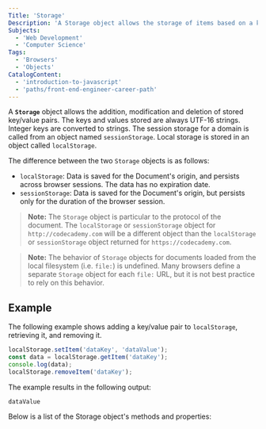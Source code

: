 ```yaml
---
Title: 'Storage'
Description: 'A Storage object allows the storage of items based on a key name.'
Subjects:
  - 'Web Development'
  - 'Computer Science'
Tags:
  - 'Browsers'
  - 'Objects'
CatalogContent:
  - 'introduction-to-javascript'
  - 'paths/front-end-engineer-career-path'
---
```


A **`Storage`** object allows the addition, modification and deletion of stored key/value pairs. The keys and values stored are always UTF-16 strings. Integer keys are converted to strings. The session storage for a domain is called from an object named `sessionStorage`. Local storage is stored in an object called `localStorage`.

The difference between the two `Storage` objects is as follows:

- `localStorage`: Data is saved for the Document's origin, and persists across browser sessions. The data has no expiration date.
- `sessionStorage`: Data is saved for the Document's origin, but persists only for the duration of the browser session.

> **Note:** The `Storage` object is particular to the protocol of the document. The `localStorage` or `sessionStorage` object for `http://codecademy.com` will be a different object than the `localStorage` or `sessionStorage` object returned for `https://codecademy.com`.

<!-- blank -->

> **Note:** The behavior of `Storage` objects for documents loaded from the local filesystem (i.e. `file:`) is undefined. Many browsers define a separate `Storage` object for each `file:` URL, but it is not best practice to rely on this behavior.

## Example

The following example shows adding a key/value pair to `localStorage`, retrieving it, and removing it.

```js
localStorage.setItem('dataKey', 'dataValue');
const data = localStorage.getItem('dataKey');
console.log(data);
localStorage.removeItem('dataKey');
```

The example results in the following output:

```shell
dataValue
```

Below is a list of the Storage object's methods and properties:
